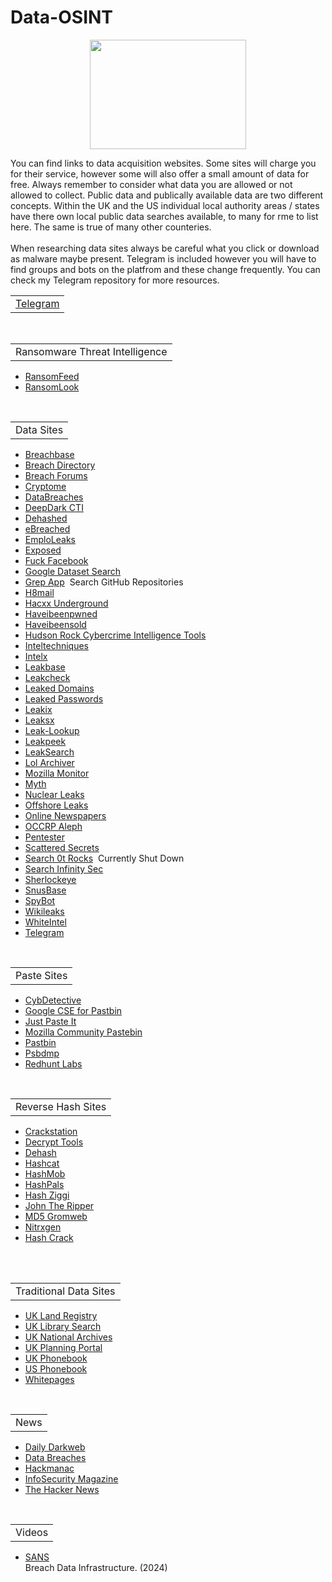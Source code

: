 # Data-OSINT
<p align="center">
  <img width="250" height="175" src="https://www.cqcore.uk/wp-content/uploads/2024/06/Screenshot-2024-06-13-122030.png">
</p>
<p>You can find links to data acquisition websites. Some sites will charge you for their service, however some will also offer a small amount of data for free. Always remember to consider what data you are allowed or not allowed to collect. Public data and publically available data are two different concepts. Within the UK and the US individual local authority areas / states have there own local public data searches available, to many for rme to list here. The same is true of many other counteries.
<br></br>
When researching data sites always be careful what you click or download as malware maybe present. Telegram is included however you will have to find groups and bots on the platfrom and these change frequently. You can check my Telegram repository for more resources.</p>
<table>
    <tr>
       <td><a href="https://github.com/cqcore/Telegram-OSINT">Telegram</a></td>
    </tr>
</table>
<table>
   <tr>
     <td>Ransomware Threat Intelligence</td>
   </tr>
</table>
   <ul>
    <li><a href="https://ransomfeed.it/">RansomFeed</a></li>
    <li><a href="https://www.ransomlook.io/">RansomLook</a></li>
   </ul>
<table>
    <tr>
     <td>Data Sites</td>
   </tr>
</table>
<ul>
 <li><a href="https://breachbase.com/">Breachbase</a></li>
 <li><a href="https://breachdirectory.org/">Breach Directory</a></li>
 <li><a href="https://breachforums.st/">Breach Forums</a></li>
 <li><a href="https://cryptome.org/">Cryptome</a></li>
 <li><a href="https://www.databreaches.net/">DataBreaches</a></li>
 <li><a href="https://github.com/fastfire/deepdarkCTI">DeepDark CTI</a></li>
 <li><a href="https://dehashed.com/">Dehashed</a></li>
 <li><a href="https://github.com/rdillon73/eBreached">eBreached</a></li>
 <li><a href="https://github.com/infobyte/emploleaks">EmploLeaks</a></li>
 <li><a href="https://exposed.lol/">Exposed</a></li>
 <li><a href="https://github.com/Ph4nToM00/FuckFacebook">Fuck Facebook</a></li>
 <li><a href="https://datasetsearch.research.google.com/">Google Dataset Search</a></li>
 <li><a href="https://grep.app/">Grep App</a>&nbsp;&nbsp;Search GitHub Repositories</li>
 <li><a href="https://github.com/khast3x/h8mail">H8mail</a></li>
 <li><a href="https://github.com/hacxx-underground/Files">Hacxx Underground</a></li>
 <li><a href="https://haveibeenpwned.com/">Haveibeenpwned</a></li>
 <li><a href="https://haveibeensold.app/">Haveibeensold</a></li>
 <li><a href="https://www.hudsonrock.com/threat-intelligence-cybercrime-tools/">Hudson Rock Cybercrime Intelligence Tools</a></li>
 <li><a href="https://inteltechniques.com/tools/Breaches.html">Inteltechniques</a></li>
 <li><a href="https://intelx.io/">Intelx</a></li>
 <li><a href="https://leakbase.io/">Leakbase</a></li>
 <li><a href="https://leakcheck.io/">Leakcheck</a></li>
 <li><a href="https://leaked.domains/">Leaked Domains</a></li>
 <li><a href="https://leakedpassword.com/">Leaked Passwords</a></li>
 <li><a href="https://leakix.net/">Leakix</a></li>
 <li><a href="https://leak.sx/">Leaksx</a></li>
 <li><a href="https://leak-lookup.com/">Leak-Lookup</a></li>
 <li><a href="https://leakpeek.com/">Leakpeek</a></li>
 <li><a href="https://github.com/JoelGMSec/LeakSearch">LeakSearch</a></li>
 <li><a href="https://osint.lolarchiver.com/database_lookup">Lol Archiver</a></li>
 <li><a href="https://monitor.mozilla.org/?ref=news.itsfoss.com">Mozilla Monitor</a></li>
 <li><a href="https://myth.rip/">Myth</a></li>
 <li><a href="https://nuclearleaks.com/search">Nuclear Leaks</a></li>
 <li><a href="https://offshoreleaks.icij.org/">Offshore Leaks</a></li>
 <li><a href="https://onlinenewspapers.com/index.shtml">Online Newspapers</a></li>
 <li><a href="https://data.occrp.org/">OCCRP Aleph</a></li>
 <li><a href="https://att.pentester.com/">Pentester</a></li>
 <li><a href="https://scatteredsecrets.com/">Scattered Secrets</a></li>
 <li><a href="https://search.0t.rocks/">Search 0t Rocks</a>&nbsp;&nbsp;Currently Shut Down</li>
 <li><a href="https://search.infinitysec.co/">Search Infinity Sec</a></li>
 <li><a href="https://sherlockeye.io/">Sherlockeye</a></li>
 <li><a href="https://snusbase.com/">SnusBase</a></li>
 <li><a href="https://www.safer-networking.org/products/spybot-identity-monitor/">SpyBot</a></li>
 <li><a href="https://wikileaks.org/">Wikileaks</a></li>
 <li><a href="https://whiteintel.io/">WhiteIntel</a></li>
 <li><a href="https://web.telegram.org/">Telegram</a></li>
</ul>
<table>
    <tr>
     <td>Paste Sites</td>
   </tr>
</table>
<ul>
  <li><a href="https://cybdetective.com/pastebin.html">CybDetective</a></li>
  <li><a href="https://github.com/cipher387/pastebinsearchengines">Google CSE for Pastbin</a></li>
  <li><a href="https://justpaste.it/">Just Paste It</a></li>
  <li><a href="https://paste.mozilla.org/">Mozilla Community Pastebin</a></li>
  <li><a href="https://pastebin.com/">Pastbin</a></li>
  <li><a href="https://psbdmp.ws/">Psbdmp</a></li>
  <li><a href="https://redhuntlabs.com/online-ide-search/">Redhunt Labs</a></li>
</ul>
<table>
    <tr>
     <td>Reverse Hash Sites</td>
   </tr>
</table>
<ul>
 <li><a href="https://crackstation.net/">Crackstation</a></li>
 <li><a href="https://decrypt.tools/">Decrypt Tools</a></li>
 <li><a href="https://dehash.me/">Dehash</a></li>
 <li><a href="https://hashcat.net/hashcat/">Hashcat</a></li>
 <li><a href="https://hashmob.net/">HashMob</a></li>
 <li><a href="https://github.com/HashPals/Search-That-Hash">HashPals</a></li>
 <li><a href="https://hash.ziggi.org/">Hash Ziggi</a></li>
 <li><a href="https://www.openwall.com/john/">John The Ripper</a></li> 
 <li><a href="https://md5.gromweb.com/">MD5 Gromweb</a></li>
 <li><a href="https://www.nitrxgen.net/">Nitrxgen</a></li>
 <li><a href="https://www.onlinehashcrack.com/">Hash Crack</a></li>
</ul>
<br></br>
<table>
    <tr>
       <td>Traditional Data Sites</td>
    </tr>
</table>  
    <ul>
      <li><a href="https://www.gov.uk/search-property-information-land-registry">UK Land Registry</a></li>
      <li><a href="https://www.gov.uk/search-library-catalogue">UK Library Search</a></li>
      <li><a href="https://discovery.nationalarchives.gov.uk/">UK National Archives</a></li>
      <li><a href="https://www.gov.uk/search-register-planning-decisions">UK Planning Portal</a></li>
      <li><a href="https://thephonebook.bt.com/person/">UK Phonebook</a></li>
      <li><a href="https://www.usphonebook.com/phone">US Phonebook</a></li>
      <li><a href="https://www.whitepages.com/">Whitepages</a></li>
    </ul>
<table>
    <tr>
     <td>News</td>
   </tr>
</table>
<ul>
  <li><a href="https://dailydarkweb.net/">Daily Darkweb</a></li>
  <li><a href="https://databreaches.net/">Data Breaches</a></li>
  <li><a href="https://anydesk.com/en/downloads/linux">Hackmanac</a></li>
  <li><a href="https://www.infosecurity-magazine.com/data-breaches">InfoSecurity Magazine</a></li>
  <li><a href="https://thehackernews.com/">The Hacker News</a></li>
</ul>
<table>
    <tr>
     <td>Videos</td>
   </tr>
</table>
 <ul>
   <li><a href="https://www.youtube.com/watch?v=AMhY0Dt9sY0&list=PLs4eo9Tja8bi1RZyKT_HlN48QLIRW6HhG&index=4">SANS</a></li>Breach Data Infrastructure. (2024)
 </ul>
<br></br>
